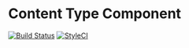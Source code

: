 Content Type Component
==================

[![Build Status](https://travis-ci.org/symfony-cmf/content-type.svg?branch=master)](https://travis-ci.org/symfony-cmf/content-type)
[![StyleCI](https://styleci.io/repos/<repo-id>/shield)](https://styleci.io/repos/<repo-id>)

